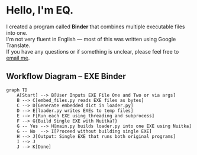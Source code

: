 # Hello, I'm EQ.

I created a program called **Binder** that combines multiple executable files into one.  
I'm not very fluent in English — most of this was written using Google Translate.  
If you have any questions or if something is unclear, please feel free to [email me](mailto:dexedusd@gmail.com).

## Workflow Diagram – EXE Binder

```mermaid
graph TD
    A[Start] --> B[User Inputs EXE File One and Two or via args]
    B --> C[embed_files.py reads EXE files as bytes]
    C --> D[Generate embedded dict in loader.py]
    D --> E[loader.py writes EXEs to temp files]
    E --> F[Run each EXE using threading and subprocess]
    F --> G{Build Single EXE with Nuitka?}
    G -- Yes --> H[main.py builds loader.py into one EXE using Nuitka]
    G -- No  --> I[Proceed without building single EXE]
    H --> J[Output: Single EXE that runs both original programs]
    I --> J
    J --> K[Done]
